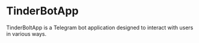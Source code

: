 # TinderBotApp
TinderBoltApp is a Telegram bot application designed to interact with users in various ways.
